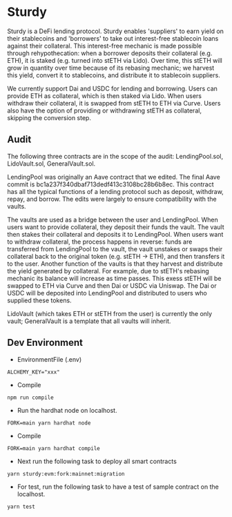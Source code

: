 # Sturdy 
Sturdy is a DeFi lending protocol. Sturdy enables 'suppliers' to earn yield on their stablecoins and 'borrowers' to take out interest-free stablecoin loans against their collateral. This interest-free mechanic is made possible through rehypothecation: when a borrower deposits their collateral (e.g. ETH), it is staked (e.g. turned into stETH via Lido). Over time, this stETH will grow in quantity over time because of its rebasing mechanic; we harvest this yield, convert it to stablecoins, and distribute it to stablecoin suppliers.

We currently support Dai and USDC for lending and borrowing. Users can provide ETH as collateral, which is then staked via Lido. When users withdraw their collateral, it is swapped from stETH to ETH via Curve. Users also have the option of providing or withdrawing stETH as collateral, skipping the conversion step.

## Audit 
The following three contracts are in the scope of the audit: LendingPool.sol, LidoVault.sol, GeneralVault.sol. 

LendingPool was originally an Aave contract that we edited. The final Aave commit is bc1a237f340dbaf713dedf413c3108bc28b6b8ec. This contract has all the typical functions of a lending protocol such as deposit, withdraw, repay, and borrow. The edits were largely to ensure compatibility with the vaults.

The vaults are used as a bridge between the user and LendingPool. When users want to provide collateral, they deposit their funds the vault. The vault then stakes their collateral and deposits it to LendingPool. When users want to withdraw collateral, the process happens in reverse: funds are transferred from LendingPool to the vault, the vault unstakes or swaps their collateral back to the original token (e.g. stETH -> ETH), and then transfers it to the user. Another function of the vaults is that they harvest and distribute the yield generated by collateral. For example, due to stETH's rebasing mechanic its balance will increase as time passes. This exess stETH will be swapped to ETH via Curve and then Dai or USDC via Uniswap. The Dai or USDC will be deposited into LendingPool and distributed to users who supplied these tokens.

LidoVault (which takes ETH or stETH from the user) is currently the only vault; GeneralVault is a template that all vaults will inherit. 

## Dev Environment
- EnvironmentFile (.env)
```
ALCHEMY_KEY="xxx"
```

- Compile
```
npm run compile
```

- Run the hardhat node on localhost.
```
FORK=main yarn hardhat node
```

- Compile
```
FORK=main yarn hardhat compile
```

- Next run the following task to deploy all smart contracts
```
yarn sturdy:evm:fork:mainnet:migration
```

- For test, run the following task to have a test of sample contract on the localhost.
```
yarn test
```
